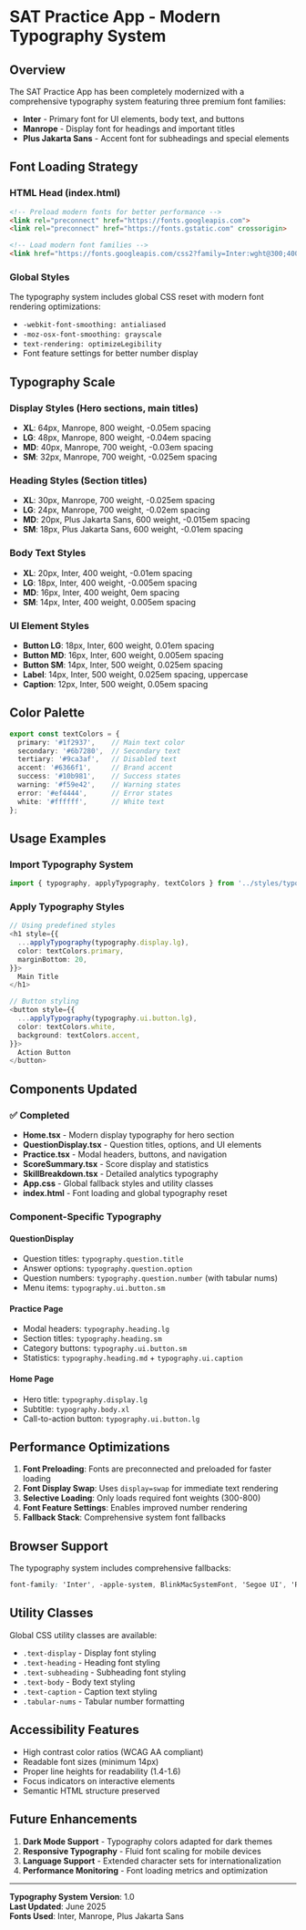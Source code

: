 # SAT Practice App - Modern Typography System

## Overview

The SAT Practice App has been completely modernized with a comprehensive typography system featuring three premium font families:

- **Inter** - Primary font for UI elements, body text, and buttons
- **Manrope** - Display font for headings and important titles  
- **Plus Jakarta Sans** - Accent font for subheadings and special elements

## Font Loading Strategy

### HTML Head (index.html)
```html
<!-- Preload modern fonts for better performance -->
<link rel="preconnect" href="https://fonts.googleapis.com">
<link rel="preconnect" href="https://fonts.gstatic.com" crossorigin>

<!-- Load modern font families -->
<link href="https://fonts.googleapis.com/css2?family=Inter:wght@300;400;500;600;700;800;900&family=Manrope:wght@300;400;500;600;700;800&family=Plus+Jakarta+Sans:wght@300;400;500;600;700;800&display=swap" rel="stylesheet">
```

### Global Styles
The typography system includes global CSS reset with modern font rendering optimizations:
- `-webkit-font-smoothing: antialiased`
- `-moz-osx-font-smoothing: grayscale`
- `text-rendering: optimizeLegibility`
- Font feature settings for better number display

## Typography Scale

### Display Styles (Hero sections, main titles)
- **XL**: 64px, Manrope, 800 weight, -0.05em spacing
- **LG**: 48px, Manrope, 800 weight, -0.04em spacing  
- **MD**: 40px, Manrope, 700 weight, -0.03em spacing
- **SM**: 32px, Manrope, 700 weight, -0.025em spacing

### Heading Styles (Section titles)
- **XL**: 30px, Manrope, 700 weight, -0.025em spacing
- **LG**: 24px, Manrope, 700 weight, -0.02em spacing
- **MD**: 20px, Plus Jakarta Sans, 600 weight, -0.015em spacing
- **SM**: 18px, Plus Jakarta Sans, 600 weight, -0.01em spacing

### Body Text Styles
- **XL**: 20px, Inter, 400 weight, -0.01em spacing
- **LG**: 18px, Inter, 400 weight, -0.005em spacing
- **MD**: 16px, Inter, 400 weight, 0em spacing
- **SM**: 14px, Inter, 400 weight, 0.005em spacing

### UI Element Styles
- **Button LG**: 18px, Inter, 600 weight, 0.01em spacing
- **Button MD**: 16px, Inter, 600 weight, 0.005em spacing  
- **Button SM**: 14px, Inter, 500 weight, 0.025em spacing
- **Label**: 14px, Inter, 500 weight, 0.025em spacing, uppercase
- **Caption**: 12px, Inter, 500 weight, 0.05em spacing

## Color Palette

```typescript
export const textColors = {
  primary: '#1f2937',    // Main text color
  secondary: '#6b7280',  // Secondary text
  tertiary: '#9ca3af',   // Disabled text
  accent: '#6366f1',     // Brand accent
  success: '#10b981',    // Success states
  warning: '#f59e42',    // Warning states
  error: '#ef4444',      // Error states
  white: '#ffffff',      // White text
};
```

## Usage Examples

### Import Typography System
```typescript
import { typography, applyTypography, textColors } from '../styles/typography';
```

### Apply Typography Styles
```typescript
// Using predefined styles
<h1 style={{
  ...applyTypography(typography.display.lg),
  color: textColors.primary,
  marginBottom: 20,
}}>
  Main Title
</h1>

// Button styling
<button style={{
  ...applyTypography(typography.ui.button.lg),
  color: textColors.white,
  background: textColors.accent,
}}>
  Action Button
</button>
```

## Components Updated

### ✅ Completed
- **Home.tsx** - Modern display typography for hero section
- **QuestionDisplay.tsx** - Question titles, options, and UI elements
- **Practice.tsx** - Modal headers, buttons, and navigation
- **ScoreSummary.tsx** - Score display and statistics
- **SkillBreakdown.tsx** - Detailed analytics typography
- **App.css** - Global fallback styles and utility classes
- **index.html** - Font loading and global typography reset

### Component-Specific Typography

#### QuestionDisplay
- Question titles: `typography.question.title`
- Answer options: `typography.question.option`  
- Question numbers: `typography.question.number` (with tabular nums)
- Menu items: `typography.ui.button.sm`

#### Practice Page
- Modal headers: `typography.heading.lg`
- Section titles: `typography.heading.sm`
- Category buttons: `typography.ui.button.sm`
- Statistics: `typography.heading.md` + `typography.ui.caption`

#### Home Page
- Hero title: `typography.display.lg`
- Subtitle: `typography.body.xl`
- Call-to-action button: `typography.ui.button.lg`

## Performance Optimizations

1. **Font Preloading**: Fonts are preconnected and preloaded for faster loading
2. **Font Display Swap**: Uses `display=swap` for immediate text rendering
3. **Selective Loading**: Only loads required font weights (300-800)
4. **Font Feature Settings**: Enables improved number rendering
5. **Fallback Stack**: Comprehensive system font fallbacks

## Browser Support

The typography system includes comprehensive fallbacks:
```css
font-family: 'Inter', -apple-system, BlinkMacSystemFont, 'Segoe UI', 'Roboto', 'Helvetica Neue', Arial, sans-serif;
```

## Utility Classes

Global CSS utility classes are available:
- `.text-display` - Display font styling
- `.text-heading` - Heading font styling  
- `.text-subheading` - Subheading font styling
- `.text-body` - Body text styling
- `.text-caption` - Caption text styling
- `.tabular-nums` - Tabular number formatting

## Accessibility Features

- High contrast color ratios (WCAG AA compliant)
- Readable font sizes (minimum 14px)
- Proper line heights for readability (1.4-1.6)
- Focus indicators on interactive elements
- Semantic HTML structure preserved

## Future Enhancements

1. **Dark Mode Support** - Typography colors adapted for dark themes
2. **Responsive Typography** - Fluid font scaling for mobile devices
3. **Language Support** - Extended character sets for internationalization
4. **Performance Monitoring** - Font loading metrics and optimization

---

**Typography System Version**: 1.0  
**Last Updated**: June 2025  
**Fonts Used**: Inter, Manrope, Plus Jakarta Sans

